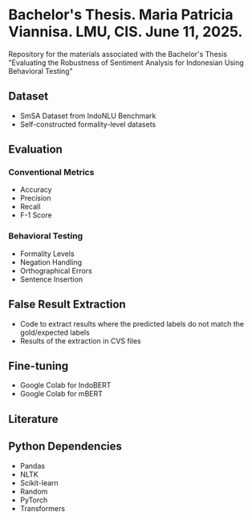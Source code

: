 # Bachelor's Thesis. Maria Patricia Viannisa. LMU, CIS. June 11, 2025.
Repository for the materials associated with the Bachelor's Thesis "Evaluating the Robustness of Sentiment Analysis for Indonesian Using Behavioral Testing"

## Dataset
- SmSA Dataset from IndoNLU Benchmark
- Self-constructed formality-level datasets

## Evaluation

### Conventional Metrics
- Accuracy
- Precision
- Recall
- F-1 Score

### Behavioral Testing
- Formality Levels
- Negation Handling
- Orthographical Errors
- Sentence Insertion

## False Result Extraction
- Code to extract results where the predicted labels do not match the gold/expected labels
- Results of the extraction in CVS files

## Fine-tuning
- Google Colab for IndoBERT
- Google Colab for mBERT

## Literature

## Python Dependencies
- Pandas
- NLTK
- Scikit-learn
- Random
- PyTorch
- Transformers
